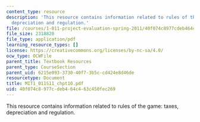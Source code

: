 ```yaml
---
content_type: resource
description: 'This resource contains information related to rules of the game: taxes,
  depreciation and regulation.'
file: /courses/1-011-project-evaluation-spring-2011/40f074c8977cdeb464c463c450fec269_MIT1_011S11_chpt10.pdf
file_size: 2318820
file_type: application/pdf
learning_resource_types: []
license: https://creativecommons.org/licenses/by-nc-sa/4.0/
ocw_type: OCWFile
parent_title: Textbook Resources
parent_type: CourseSection
parent_uid: 6215e093-3730-40f7-3b5c-cd424e8d46de
resourcetype: Document
title: MIT1_011S11_chpt10.pdf
uid: 40f074c8-977c-deb4-64c4-63c450fec269
---
```

This resource contains information related to rules of the game: taxes, depreciation and regulation.